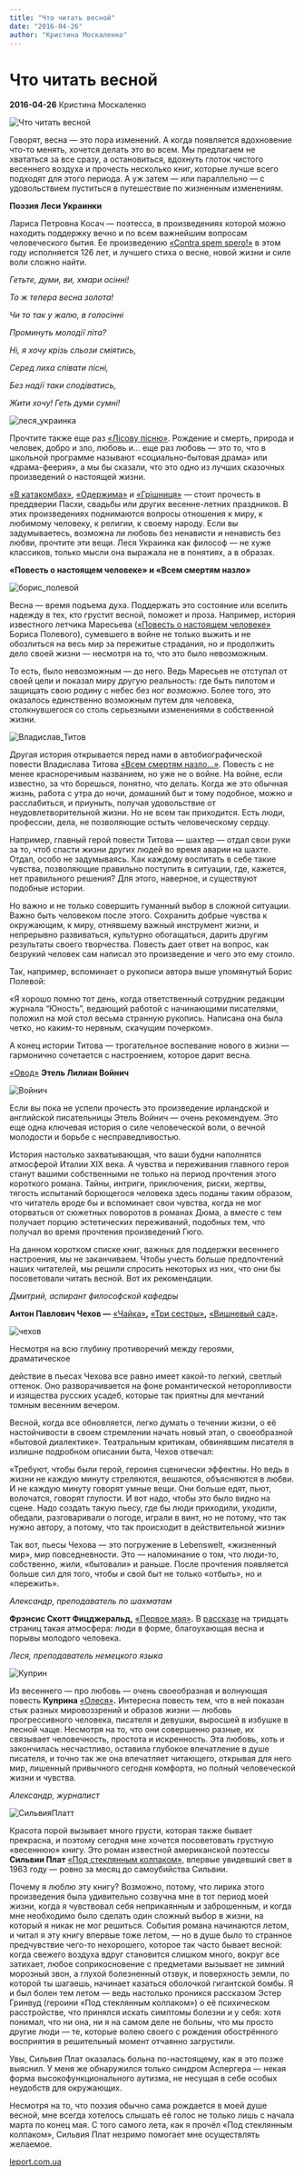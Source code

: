 ```yaml
---
title: "Что читать весной"
date: "2016-04-26"
author: "Кристина Москаленко"
---
```


# Что читать весной

**2016-04-26** Кристина Москаленко

![Что читать весной](http://i0.wp.com/www.leport.com.ua/wp-content/uploads/2016/04/chtochytat.jpg?resize=1090%2C613)

Говорят, весна — это пора изменений. А когда появляется вдохновение что-то менять, хочется делать это во всем. Мы предлагаем не хвататься за все сразу, а остановиться, вдохнуть глоток чистого весеннего воздуха и прочесть несколько книг, которые лучше всего подходят для этого периода. А уж затем — или параллельно — с удовольствием пуститься в путешествие по жизненным изменениям.

**Поэзия Леси Украинки**

Лариса Петровна Косач — поэтесса, в произведениях которой можно находить поддержку вечно и по всем важнейшим вопросам человеческого бытия. Ее произведению [«Contra spem spero!»](http://www.l-ukrainka.name/uk/Verses/NaKrylachPisen/ContraSpemSpero.html) в этом году исполняется 126 лет, и лучшего стиха о весне, новой жизни и силе воли сложно найти.

*Гетьте, думи, ви, хмари осінні!*

*То ж тепера весна золота!*

*Чи то так у жалю, в голосінні*

*Проминуть молодії літа?*

*Ні, я хочу крізь сльози сміятись,*

*Серед лиха співати пісні,*

*Без надії таки сподіватись,*

*Жити хочу! Геть думи сумні!*

![леся_украинка](http://i1.wp.com/www.leport.com.ua/wp-content/uploads/2016/04/lesya_ukraynka-1-e1461315533342.jpg?resize=238%2C289)

Прочтите также еще раз [«Лісову пісню»](http://www.l-ukrainka.name/uk/Dramas/LisovaPisnja.html). Рождение и смерть, природа и человек, добро и зло, любовь и… еще раз любовь — это то, что в школьной программе называют «социально-бытовая драма» или «драма-феерия», а мы бы сказали, что это одно из лучших сказочных произведений о настоящей жизни.

[«В катакомбах»](http://www.l-ukrainka.name/uk/Dramas/VKatakombax.html), [«Одержима»](http://www.l-ukrainka.name/uk/Dramas/Oderzhyma.html) и [«Грішниця»](http://www.l-ukrainka.name/uk/Verses/DumyIMrii/NevilnychiPisni/Grishnycja.html) — стоит прочесть в преддверии Пасхи, свадьбы или других весенне-летних праздников. В этих произведениях поднимаются вопросы отношения к миру, к любимому человеку, к религии, к своему народу. Если вы задумываетесь, возможна ли любовь без ненависти и ненависть без любви, прочтите эти вещи. Леся Украинка как философ — не хуже классиков, только мысли она выражала не в понятиях, а в образах.

**«Повесть о настоящем человеке» и «Всем смертям назло»**

![борис_полевой](http://i2.wp.com/www.leport.com.ua/wp-content/uploads/2016/04/borys_polevoj.jpg?resize=229%2C301)

Весна — время подъема духа. Поддержать это состояние или вселить надежду в тех, кто грустит весной, поможет и проза. Например, история известного летчика Маресьева ([«Повесть о настоящем человеке»](http://www.e-reading.club/book.php?book=45660) Бориса Полевого), сумевшего в войне не только выжить и не обозлиться на весь мир за пережитые страдания, но и продолжить дело своей жизни — несмотря на то, что это было невозможным.

То есть, было невозможным — до него. Ведь Маресьев не отступал от своей цели и показал миру другую реальность: где быть пилотом и защищать свою родину с небес без ног *возможно*. Более того, это оказалось единственно возможным путем для человека, столкнувшегося со столь серьезными изменениями в собственной жизни.

![Владислав_Титов](http://i0.wp.com/www.leport.com.ua/wp-content/uploads/2016/04/Vladyslav_Tytov-e1461315139474.jpg?resize=250%2C320)

Другая история открывается перед нами в автобиографической повести Владислава Титова [«Всем смертям назло…»](http://lib.ru/PROZA/TITOW_W/vsem_sm.txt). Повесть с не менее красноречивым названием, но уже не о войне. На войне, если известно, за что борешься, понятно, что делать. Когда же это обычная жизнь, работа с утра до ночи, домашний быт и тому подобное, можно и расслабиться, и приуныть, получая удовольствие от неудовлетворительной жизни. Но не всем так приходится. Есть люди, профессии, дела, не позволяющие остыть человеческому сердцу.

Например, главный герой повести Титова — шахтер — отдал свои руки за то, чтоб спасти жизни других людей во время аварии на шахте. Отдал, особо не задумываясь. Как каждому воспитать в себе такие чувства, позволяющие правильно поступить в ситуации, где, кажется, нет правильного решения? Для этого, наверное, и существуют подобные истории.

Но важно и не только совершить гуманный выбор в сложной ситуации. Важно быть человеком после этого. Сохранить добрые чувства к окружающим, к миру, отнявшему важный инструмент жизни, и непрерывно развиваться, культурно обогащаться, дарить другим результаты своего творчества. Повесть дает ответ на вопрос, как безрукий человек сам написал это произведение и чего это ему стоило.

Так, например, вспоминает о рукописи автора выше упомянутый Борис Полевой:

«Я хорошо помню тот день, когда ответственный сотрудник редакции журнала “Юность”, ведающий работой с начинающими писателями, положил на мой стол весьма странную рукопись. Написана она была четко, но каким-то нервным, скачущим почерком».

А конец истории Титова — трогательное воспевание нового в жизни — гармонично сочетается с настроением, которое дарит весна.

[«Овод»](http://www.e-reading.club/book.php?book=11794) **Этель Лилиан Войнич**

![Войнич](http://i2.wp.com/www.leport.com.ua/wp-content/uploads/2016/04/Vojnych.jpg?resize=234%2C320)

Если вы пока не успели прочесть это произведение ирландской и английской писательницы Этель Войнич — очень рекомендуем. Это еще одна ключевая история о силе человеческой воли, о вечной молодости и борьбе с несправедливостью.

История настолько захватывающая, что ваши будни наполнятся атмосферой Италии ХIХ века. А чувства и переживания главного героя станут вашими собственными не только на период прочтения этого короткого романа. Тайны, интриги, приключения, риски, жертвы, тягость испытаний борющегося человека здесь поданы таким образом, что читатель вроде бы и вспоминает свои чувства, когда не мог оторваться от сюжетных поворотов в романах Дюма, а вместе с тем получает порцию эстетических переживаний, подобных тем, что получал во время прочтения произведений Гюго.

На данном коротком списке книг, важных для поддержки весеннего настроения, мы не заканчиваем. Чтобы учесть больше предпочтений наших читателей, мы решили спросить некоторых из них, что они бы посоветовали читать весной. Вот их рекомендации.

*Дмитрий, аспирант философской кафедры*

**Антон Павлович Чехов —** [«Чайка»](http://www.ilibrary.ru/text/971/p.1/index.html)**,** [«Три сестры»](http://www.ilibrary.ru/text/973/p.1/index.html)**,** [«Вишневый сад»](http://www.ilibrary.ru/text/472/p.1/index.html)**.**

![чехов](http://i2.wp.com/www.leport.com.ua/wp-content/uploads/2016/04/chehov-e1461315849303.jpg?resize=233%2C323)

Несмотря на всю глубину противоречий между героями, драматическое

действие в пьесах Чехова все равно имеет какой-то легкий, светлый оттенок. Оно разворачивается на фоне романтической неторопливости и изящества русских усадеб, которые так приятны для мечтаний томным весенним вечером.

Весной, когда все обновляется, легко думать о течении жизни, о её настойчивости в своем стремлении начать новый этап, о своеобразной «бытовой диалектике». Театральным критикам, обвинявшим писателя в излишне подробном описании быта, Чехов отвечал:

«Требуют, чтобы были герой, героиня сценически эффектны. Но ведь в жизни не каждую минуту стреляются, вешаются, объясняются в любви. И не каждую минуту говорят умные вещи. Они больше едят, пьют, волочатся, говорят глупости. И вот надо, чтобы это было видно на сцене. Надо создать такую пьесу, где бы люди приходили, уходили, обедали, разговаривали о погоде, играли в винт, но не потому, что так нужно автору, а потому, что так происходит в действительной жизни»

Так вот, пьесы Чехова — это погружение в Lebenswelt, «жизненный мир», мир повседневности. Это — напоминание о том, что люди-то, собственно, жили, «бытовали» и раньше. После прочтения появляется больше сил для того, чтобы и свой быт не только «отбыть», но и «пережить».

*Александр, преподаватель по шахматам*

**Фрэнсис Скотт Фицджеральд,** [«Первое мая»](http://www.rulit.me/books/pervoe-maya-read-136847-1.html)**.** В [рассказе](http://vk.com/leportmag?w=wall-85813178_467) на тридцать страниц такая атмосфера: люди в форме, благоухающая весна и порывы молодого человека.

*Леся, преподаватель немецкого языка*

![Куприн](http://i1.wp.com/www.leport.com.ua/wp-content/uploads/2016/04/Kupryn.jpg?resize=306%2C256)

Из весеннего — про любовь — очень своеобразная и волнующая повесть **Куприна** [«Олеся»](http://www.ilibrary.ru/text/1180/p.1/index.html)**.** Интересна повесть тем, что в ней показан стык разных мировоззрений и образов жизни — любовь прогрессивного человека, писателя и девушки, выросшей в избушке в лесной чаще. Несмотря на то, что они совершенно разные, их связывает человечность, простота и искренность. Эта любовь, хоть и закончилась несчастливо, оставила глубокое впечатление в душе писателя, и точно так же она впечатляет читающего, открывая для него мир, лишенный привычного сегодня комфорта, но полный человеческой жизни и чувства.

*Александр, журналист*

![СильвияПлатт](http://i0.wp.com/www.leport.com.ua/wp-content/uploads/2016/04/SylvyyaPlatt.jpg?resize=276%2C372)

Красота порой вызывает много грусти, которая также бывает прекрасна, и поэтому сегодня мне хочется посоветовать грустную «весеннюю» книгу. Это роман известной американской поэтессы **Сильвии Плат** [«Под стеклянным колпаком»](http://flibusta.is/b/204384), впервые увидевший свет в 1963 году — ровно за месяц до самоубийства Сильвии.

Почему я люблю эту книгу? Возможно, потому, что лирика этого произведения была удивительно созвучна мне в тот период моей жизни, когда я чувствовал себя неприкаянным и заброшенным, и когда мне необходимо было сделать один сложный выбор в жизни, на который я никак не мог решиться. События романа начинаются летом, и читал я эту книгу впервые тоже летом, — но в душе было то странное предчувствие чего-то нехорошего, которое так часто бывает весной: когда свежего воздуха вдруг становится слишком много, вокруг все затихает, любое соприкосновение с предметами вызывает не зимний морозный звон, а глухой болезненный отзвук, и поверхность земли, по которой ты шагаешь, начинает казаться оболочкой гигантской бомбы. Я и был болен тем летом — ведь настолько проникся рассказом Эстер Гринвуд (героини «Под стеклянным колпаком») о её психическом расстройстве, что принялся искать симптомы болезни и у себя: хотя понимал, что ни она, ни я на самом деле не больны, что мы просто другие люди — те, которые волею своего с рождения обострённого восприятия в решительный момент отчаянно загрустили.

Увы, Сильвия Плат оказалась больна по-настоящему, как я это позже выяснил. У меня же обнаружился только синдром Аспергера — некая форма высокофункционального аутизма, не несущая в себе особых неудобств для окружающих.

Несмотря на то, что поэзия обычно сама рождается в моей душе весной, мне всегда хотелось слышать её голос не только лишь с начала марта по конец мая. С того самого лета, как я прочёл «Под стеклянным колпаком», Сильвия Плат незримо помогает мне осуществлять желаемое.

[leport.com.ua](http://www.leport.com.ua/chto-chytat-vesnoj/)